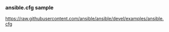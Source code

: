 ### ansible.cfg sample 
https://raw.githubusercontent.com/ansible/ansible/devel/examples/ansible.cfg
